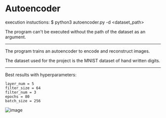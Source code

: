 # Autoencoder

execution instuctions: $ python3 autoencoder.py -d <dataset_path>
  
  The program can't be executed without the path of the dataset as an argument.

---------------
  
The program trains an autoencoder to encode and reconstruct images. 

The dataset used for the project is the MNIST dataset of hand written digits. 
  
---------------  

Best results with hyperparameters:
  
    layer_num = 5
    filter_size = 64
    filter_num = 3
    epochs = 80
    batch_size = 256
  
![image](https://user-images.githubusercontent.com/62807134/133614581-a32ab11c-ce50-4bbd-91c0-72a05d7d5acd.png)
  
